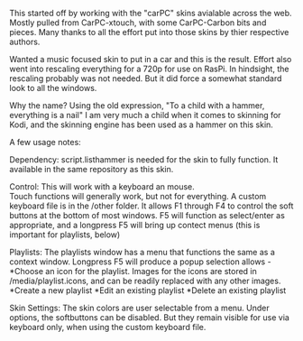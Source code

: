 This started off by working with the "carPC" skins avialable across the web.  Mostly pulled from CarPC-xtouch, with some CarPC-Carbon bits and pieces.  Many thanks to all the effort put into those skins by thier respective authors.

Wanted a music focused skin to put in a car and this is the result.  Effort also went into rescaling everything for a 720p for use on RasPi.   In hindsight, the rescaling probably was not needed.  But it did force a somewhat standard look to all the windows.

Why the name?  Using the old expression, "To a child with a hammer, everything is a nail"   I am very much a child when it comes to skinning for Kodi, and the skinning engine has been used as a hammer on this skin.

A few usage notes:

Dependency:
script.listhammer is needed for the skin to fully function.  It available in the same repository as this skin.

Control:
This will work with a keyboard an mouse.   
Touch functions will generally work, but not for everything.
A custom keyboard file is in the /other folder.  It allows F1 through F4 to control the soft buttons at the bottom of most windows.  F5 will function as select/enter as appropriate, and a longpress F5 will bring up contect menus (this is important for playlists, below)

Playlists:
The playlists window has a menu that functions the same as a context window.  Longpress F5 will produce a popup selection allows - 
*Choose an icon for the playlist.  Images for the icons are stored in /media/playlist.icons, and can be readily replaced with any other images.
*Create a new playlist
*Edit an existing playlist
*Delete an existing playlist

Skin Settings:
The skin colors are user selectable from a menu.
Under options, the softbuttons can be disabled.  But they remain visible for use via keyboard only, when using the custom keyboard file.
